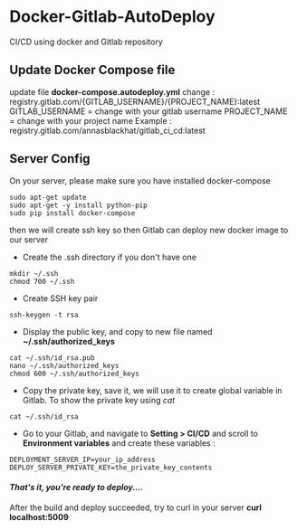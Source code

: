 # Docker-Gitlab-AutoDeploy
CI/CD using docker and Gitlab repository


## Update Docker Compose file
update file **docker-compose.autodeploy.yml**
change : registry.gitlab.com/{GITLAB_USERNAME}/{PROJECT_NAME}:latest
GITLAB_USERNAME = change with your gitlab username
PROJECT_NAME = change with your project name
Example : registry.gitlab.com/annasblackhat/gitlab_ci_cd:latest

## Server Config
On your server, please make sure you have installed docker-compose
```
sudo apt-get update
sudo apt-get -y install python-pip
sudo pip install docker-compose
```

then we will create ssh key so then Gitlab can deploy new docker image to our server
- Create the .ssh directory if you don't have one
```
mkdir ~/.ssh
chmod 700 ~/.ssh
```
- Create SSH key pair
```
ssh-keygen -t rsa
```

- Display the public key, and copy to new file named **~/.ssh/authorized_keys**
```
cat ~/.ssh/id_rsa.pub
nano ~/.ssh/authorized_keys
chmod 600 ~/.ssh/authorized_keys
```

- Copy the private key, save it, we will use it to create global variable in Gitlab. To show the private key using *cat*
```
cat ~/.ssh/id_rsa
```
- Go to your Gitlab, and navigate to **Setting > CI/CD** and scroll to **Environment variables**
and create these variables :
```
DEPLOYMENT_SERVER_IP=your_ip_address
DEPLOY_SERVER_PRIVATE_KEY=the_private_key_contents
```
#### *That's it, you're ready to deploy....*

After the build and deploy succeeded, try to curl in your server **curl localhost:5009**

